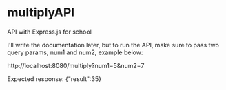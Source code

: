 # multiplyAPI
API with Express.js for school

I'll write the documentation later, but to run the API, make sure to pass two query params, num1 and num2, example below:

http://localhost:8080/multiply?num1=5&num2=7

Expected response: {"result":35}
